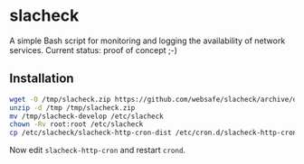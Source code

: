 slacheck
========

A simple Bash script for monitoring and logging the availability
of network services. Current status: proof of concept ;-)



Installation
------------

~~~~ bash
wget -O /tmp/slacheck.zip https://github.com/websafe/slacheck/archive/develop.zip
unzip -d /tmp /tmp/slacheck.zip
mv /tmp/slacheck-develop /etc/slacheck
chown -Rv root:root /etc/slacheck
cp /etc/slacheck/slacheck-http-cron-dist /etc/cron.d/slacheck-http-cron
~~~~


Now edit `slacheck-http-cron` and restart `crond`.

